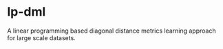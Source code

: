 # lp-dml
A linear programming based diagonal distance metrics learning approach for large scale datasets.
